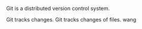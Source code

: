

Git is a distributed version control system.


Git tracks changes.
Git tracks changes of files.
wang
